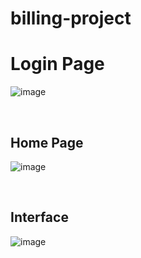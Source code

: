 # billing-project
<h1>Login Page</h1>

![image](https://github.com/Sanket3212/billing-project/assets/114338403/43d8d727-b12d-47cc-b7f8-0af470e38ccb)


<br>
<h2>Home Page</h2>

![image](https://github.com/Sanket3212/billing-project/assets/114338403/0e43fd04-faab-4531-a7e5-9e75c98355b7)

<br>
<h2>Interface</h2>

![image](https://github.com/Sanket3212/billing-project/assets/114338403/a365b1d5-2156-4c12-a01f-80f135bed457)

